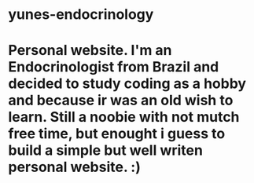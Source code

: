 # yunes-endocrinology
# Personal website. I'm an Endocrinologist from Brazil and decided to study coding as a hobby and because ir was an old wish to learn. Still a noobie with not mutch free time, but enought i guess to build a simple but well writen personal website. :)
